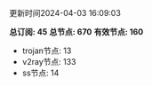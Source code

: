 更新时间2024-04-03 16:09:03

**总订阅: 45**
**总节点: 670**
**有效节点: 160**
- trojan节点: 13
- v2ray节点: 133
- ss节点: 14
